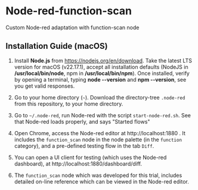 # Node-red-function-scan
Custom Node-red adaptation with function-scan node

## Installation Guide (macOS)

1. Install **Node.js** from https://nodejs.org/en/download.
Take the latest LTS version for macOS (v22.17.1), accept all installation defaults (NodeJS in **/usr/local/bin/node**, npm in **/usr/local/bin/npm**).
Once installed, verify by opening a terminal, typing **node --version** and **npm --version**, see you get valid responses.

2. Go to your home directory (`~`). Download the directory-tree `.node-red` from this repository, to your home directory.

3. Go to `~/.node-red`, run Node-red with the script `start-node-red.sh`. See that Node-red loads properly, and says "Started flows"

4. Open Chrome, access the Node-red editor at http://localhost:1880 . It includes the `function_scan` node in the node palette (in the `function` category), and a pre-defined testing flow in the tab `Diff`.

5. You can open a UI client for testing (which uses the Node-red dashboard), at http://localhost:1880/dashboard/diff.

6. The `function_scan` node which was developed for this trial, includes detailed on-line reference which can be viewed in the Node-red editor.
